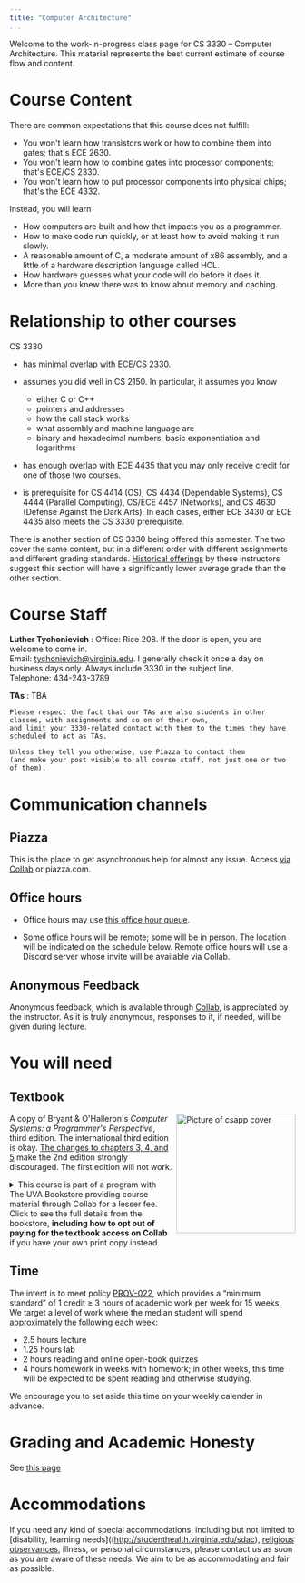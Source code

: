 ```yaml
---
title: "Computer Architecture"
...
```



Welcome to the work-in-progress class page for CS 3330 &ndash; Computer Architecture.
This material represents the best current estimate of course flow and content.


# Course Content

There are common expectations that this course does not fulfill:

- You won't learn how transistors work or how to combine them into gates; that's ECE 2630.
- You won't learn how to combine gates into processor components; that's ECE/CS 2330.
- You won't learn how to put processor components into physical chips; that's the ECE 4332.

Instead, you will learn

- How computers are built and how that impacts you as a programmer.
- How to make code run quickly, or at least how to avoid making it run slowly.
- A reasonable amount of C, 
  a moderate amount of x86 assembly, 
  and a little of a hardware description language called HCL.
- How hardware guesses what your code will do before it does it.
- More than you knew there was to know about memory and caching.


# Relationship to other courses

CS 3330

- has minimal overlap with ECE/CS 2330.

- assumes you did well in CS 2150. In particular, it assumes you know

    * either C or C++
    * pointers and addresses
    * how the call stack works
    * what assembly and machine language are
    * binary and hexadecimal numbers, basic exponentiation and logarithms

- has enough overlap with ECE 4435 that you may only receive credit for one of those two courses.

- is prerequisite for CS 4414 (OS), CS 4434 (Dependable Systems), CS 4444 (Parallel Computing), CS/ECE 4457 (Networks), and CS 4630 (Defense Against the Dark Arts).  In each cases, either ECE 3430 or ECE 4435 also meets the CS 3330 prerequisite.

There is another section of CS 3330 being offered this semester. The two cover the same content, but in a different order with different assignments and different grading standards. [Historical offerings](https://vagrades.com/uva/CS3330) by these instructors suggest this section will have a significantly lower average grade than the other section.

# Course Staff

**Luther Tychonievich**
:   Office: Rice 208. If the door is open, you are welcome to come in.
    <br/>Email: tychonievich@virginia.edu. I generally check it once a day on business days only.  Always include 3330 in the subject line.
    <br/>Telephone: 434-243-3789

**TAs**
:   TBA
    
    Please respect the fact that our TAs are also students in other classes, with assignments and so on of their own,
    and limit your 3330-related contact with them to the times they have scheduled to act as TAs.
    
    Unless they tell you otherwise, use Piazza to contact them
    (and make your post visible to all course staff, not just one or two of them).

# Communication channels

## Piazza
This is the place to get asynchronous help for almost any issue. 
Access [via Collab](https://collab.itc.virginia.edu/) or piazza.com.

## Office hours

- Office hours may use [this office hour queue](https://kytos.cs.virginia.edu/ohq/?c=cs3330).

- Some office hours will be remote; some will be in person. The location will be indicated on the schedule below. Remote office hours will use a Discord server whose invite will be available via Collab.


## Anonymous Feedback

Anonymous feedback, which is available through [Collab](https://collab.itc.virginia.edu/), is appreciated by the instructor.
As it is truly anonymous, responses to it, if needed, will be given during lecture.

# You will need

## Textbook

<img alt="Picture of csapp cover" src="http://csapp.cs.cmu.edu/3e/images/csapp3e-cover.jpg" style="float:right; height:15em; margin-left:1ex;"/>

A copy of Bryant & O'Halleron's *Computer Systems: a Programmer's Perspective*, third edition. The international third edition is okay. [The changes to chapters 3, 4, and 5](http://csapp.cs.cmu.edu/3e/changes3e.html) make the 2nd edition strongly discouraged. The first edition will not work.

<details><summary>
This course is part of a program with The UVA Bookstore providing course material through Collab for a lesser fee.
Click to see the full details from the bookstore, <strong>including how to opt out of paying for the textbook access on Collab</strong> if you have your own print copy instead.
</summary>

ALL students enrolled in the class will have immediate access to your digital course materials through UVA Collab for the first 2 weeks of class—for free. After February 2, your student account will be charged $29.18.

Students will receive an email from UVA Inclusive Access with detailed information about accessing the materials, costs, and opting out.

This program is optional for students but you must actively opt out by the deadline to not be charged. Additionally, you will lose access to your materials.

Due to the special pricing, no refunds can be processed.

This program aims to offer all students accessibility and affordability. If you have any questions regarding the program, please email us at [UVAInclusiveAccess@virginia.edu](mailto:UVAInclusiveAccess@virginia.edu). 
</details>

## Time

The intent is to meet policy [PROV-022](http://uvapolicy.virginia.edu/policy/PROV-022),
which provides a <q>minimum standard</q> of 1 credit ≥ 3 hours of academic work per week for 15 weeks.
We target a level of work where the median student will spend approximately the following each week:

- 2.5 hours lecture
- 1.25 hours lab
- 2 hours reading and online open-book quizzes
- 4 hours homework in weeks with homework; in other weeks, this time will be expected to be spent reading and otherwise studying.

We encourage you to set aside this time on your weekly calender in advance.

# Grading and Academic Honesty

See [this page](policies.html)

# Accommodations

If you need any kind of special accommodations,
including but not limited to 
[disability, learning needs]((http://studenthealth.virginia.edu/sdac),
[religious observances](https://eocr.virginia.edu/accommodations-religious-observance),
illness, or personal circumstances,
please contact us as soon as you are aware of these needs. We aim to be as accommodating and fair as possible.
